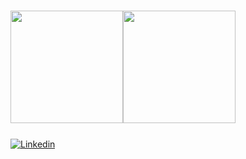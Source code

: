 ###

####
<div style="display:flex;">
    <a href="https://github.com/felipeurbansk">
        <img height="180em" src="https://github-readme-stats.vercel.app/api?username=felipeurbansk&show_icons=true&include_all_commits=true&theme=dark&count_private=true">
    </a>
    <a href="https://github.com/felipeurbansk">
        <img height="180em" src="https://github-readme-stats.anuraghazra1.vercel.app/api/top-langs/?username=felipeurbansk&layout=compact&langs_count=8&theme=dark"/>
    </a>
</div>

####

<div style="padding-top:5px;">
    <a href="https://www.linkedin.com/in/felipeurbansk" target="_blank">
        <img src="https://img.shields.io/badge/-Felipe%20Urbanski-blue?style=flat-square&logo=Linkedin&logoColor=white&link=https://www.linkedin.com/in/felipeurbansk" alt="Linkedin">
    </a>
</div>
